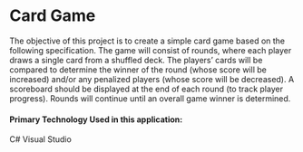 # Card Game

The objective of this project is to create a simple card game based on the following specification. The game
will consist of rounds, where each player draws a single card from a shuffled deck. The players’ cards will be
compared to determine the winner of the round (whose score will be increased) and/or any penalized players (whose
score will be decreased). A scoreboard should be displayed at the end of each round (to track player progress).
Rounds will continue until an overall game winner is determined. 

#### Primary Technology Used in this application:

C#
Visual Studio
